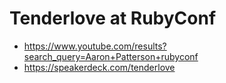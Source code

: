 # Tenderlove at RubyConf

- https://www.youtube.com/results?search_query=Aaron+Patterson+rubyconf
- https://speakerdeck.com/tenderlove
